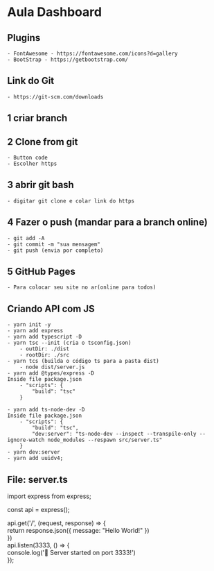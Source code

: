# Aula Dashboard

## Plugins
    - FontAwesome - https://fontawesome.com/icons?d=gallery
    - BootStrap - https://getbootstrap.com/

## Link do Git  
    - https://git-scm.com/downloads

## 1 criar branch

## 2 Clone from git
    - Button code
    - Escolher https

## 3 abrir git bash
    - digitar git clone e colar link do https

## 4 Fazer o push (mandar para a branch online)
    - git add -A
    - git commit -m "sua mensagem"
    - git push (envia por completo)

## 5 GitHub Pages
    - Para colocar seu site no ar(online para todos)


## Criando API com JS
    - yarn init -y
    - yarn add express
    - yarn add typescript -D
    - yarn tsc --init (cria o tsconfig.json)
        - outDir: ./dist
        - rootDir: ./src
    - yarn tcs (builda o código ts para a pasta dist)
        - node dist/server.js
    - yarn add @types/express -D
    Inside file package.json
        - "scripts": {
            "build": "tsc"
        }

    - yarn add ts-node-dev -D
    Inside file package.json
        - "scripts": {
            "build": "tsc",
            "dev:server": "ts-node-dev --inspect --transpile-only --ignore-watch node_modules --respawn src/server.ts"
        }
    - yarn dev:server
    - yarn add uuidv4;

## File: server.ts
import express from express;   

const api = express();  

api.get('/', (request, response) => {  
    return response.json({ message: "Hello World!" })  
})  
api.listen(3333, () => {  
    console.log('🚀 Server started on port 3333!')  
});  
